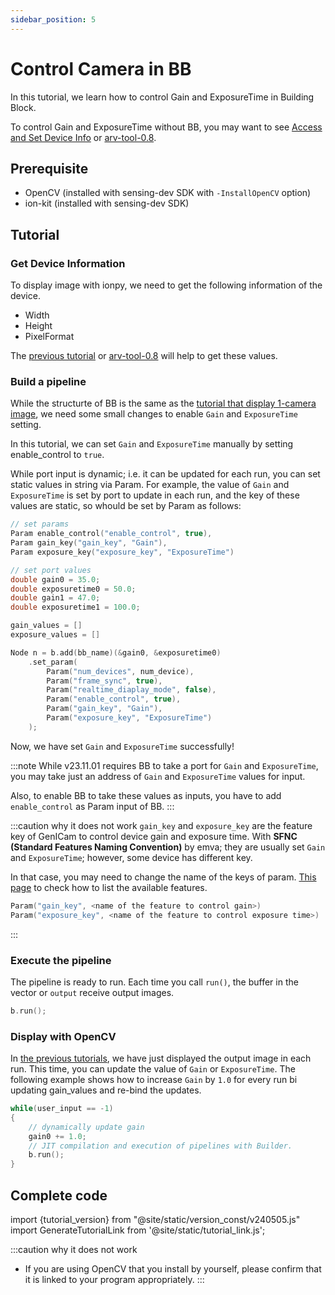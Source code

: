 ```yaml
---
sidebar_position: 5
---
```


# Control Camera in BB

In this tutorial, we learn how to control Gain and ExposureTime in Building Block.

To control Gain and ExposureTime without BB, you may want to see [Access and Set Device Info](./set-device-info) or [arv-tool-0.8](../../external/aravis/arv-tools).

## Prerequisite

* OpenCV (installed with sensing-dev SDK with `-InstallOpenCV` option) 
* ion-kit (installed with sensing-dev SDK) 

## Tutorial

### Get Device Information

To display image with ionpy, we need to get the following information of the device.

* Width
* Height
* PixelFormat

The [previous tutorial](obtain-device-info.md) or [arv-tool-0.8](../../external/aravis/arv-tools.md) will help to get these values.

### Build a pipeline

While the structurte of BB is the same as the [tutorial that display 1-camera image](display-image), we need some small changes to enable `Gain` and `ExposureTime` setting.

In this tutorial, we can set `Gain` and `ExposureTime` manually by setting enable_control to `true`.

While port input is dynamic; i.e. it can be updated for each run, you can set static values in string via Param. For example, the value of `Gain` and `ExposureTime` is set by port to update in each run, and the key of these values are static, so whould be set by Param as follows:

```c++
// set params
Param enable_control("enable_control", true),
Param gain_key("gain_key", "Gain"),
Param exposure_key("exposure_key", "ExposureTime")

// set port values
double gain0 = 35.0;
double exposuretime0 = 50.0;
double gain1 = 47.0;
double exposuretime1 = 100.0;

gain_values = []
exposure_values = []

Node n = b.add(bb_name)(&gain0, &exposuretime0)
    .set_param(
        Param("num_devices", num_device),
        Param("frame_sync", true),
        Param("realtime_diaplay_mode", false),
        Param("enable_control", true),
        Param("gain_key", "Gain"),
        Param("exposure_key", "ExposureTime")
    );
```
Now, we have set `Gain` and `ExposureTime` successfully!

:::note
While v23.11.01 requires BB to take a port for `Gain` and `ExposureTime`, you may take just an address of `Gain` and `ExposureTime` values for input.

Also, to enable BB to take these values as inputs, you have to add `enable_control` as Param input of BB.
:::

:::caution why it does not work
`gain_key` and `exposure_key` are the feature key of GenICam to control device gain and exposure time. With **SFNC (Standard Features Naming Convention)** by emva; they are usually set `Gain` and `ExposureTime`; however, some device has different key.

In that case, you may need to change the name of the keys of param. [This page](../../external/aravis/arv-tools#list-the-available-genicam-features) to check how to list the available features.
```c++
Param("gain_key", <name of the feature to control gain>)
Param("exposure_key", <name of the feature to control exposure time>)
```
:::

### Execute the pipeline

The pipeline is ready to run. Each time you call `run()`, the buffer in the vector or `output` receive output images.

```c++
b.run();
```

### Display with OpenCV

In [the previous tutorials](display-image), we have just displayed the output image in each run. This time, you can update the value of `Gain` or `ExposureTime`. The following example shows how to increase `Gain` by `1.0` for every run bi updating gain_values and re-bind the updates.

```c++
while(user_input == -1)
{
    // dynamically update gain
    gain0 += 1.0;
    // JIT compilation and execution of pipelines with Builder.
    b.run(); 
}
```

## Complete code

import {tutorial_version} from "@site/static/version_const/v240505.js"
import GenerateTutorialLink from '@site/static/tutorial_link.js';

<GenerateTutorialLink language="cpp" tag={tutorial_version} tutorialfile="tutorial2_control_camera" />

:::caution why it does not work
* If you are using OpenCV that you install by yourself, please confirm that it is linked to your program appropriately.
:::